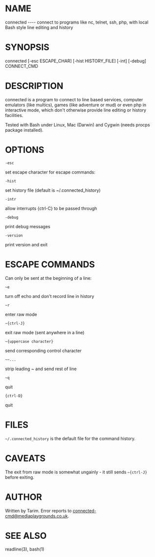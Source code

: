 NAME
====

  connected ---- connect to programs like nc, telnet, ssh, php, with local Bash
style line editing and history


SYNOPSIS
========

  connected [-esc ESCAPE_CHAR] [-hist HISTORY_FILE] [-int] [-debug] CONNECT_CMD


DESCRIPTION
===========

  connected is a program to connect to line based services, computer emulators
(like multics), games (like adventure or mud) or even php in interactive mode,
which don't otherwise provide line editing or history facilities.

  Tested with Bash under Linux, Mac (Darwin) and Cygwin (needs procps package
installed).


OPTIONS
=======
    -esc
  set escape character for escape commands:  

    -hist
  set history file (default is ~/.connected_history)

    -intr
  allow interrupts {ctrl-C} to be passed through

    -debug
  print debug messages

    -version
  print version and exit


ESCAPE COMMANDS
===============
  Can only be sent at the beginning of a line:

    ~e
  turn off echo and don't record line in history

    ~r
  enter raw mode

    ~{ctrl-J}
  exit raw mode (sent anywhere in a line)

    ~{uppercase character}
  send corresponding control character

    ~~...
  strip leading ~ and send rest of line

    ~q
  quit

    {ctrl-D}
  quit


FILES
=====
  `~/.connected_history` is the default file for the command history.


CAVEATS
=======
  The exit from raw mode is somewhat ungainly - it still sends `~{ctrl-J}`
before exiting.


AUTHOR
======
  Written by Tarim.
  Error reports to <connected-cmd@mediaplaygrounds.co.uk>.


SEE ALSO
========
  readline(3), bash(1)

